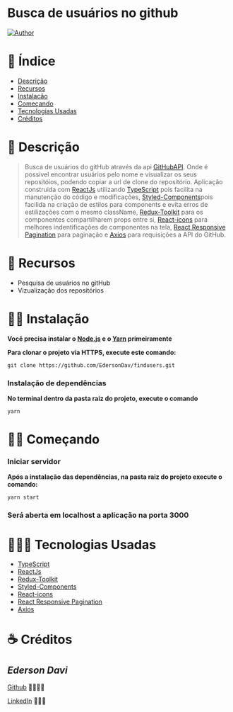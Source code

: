 # Busca de usuários no github

[![Author](https://img.shields.io/badge/author-EdersonDav-000000?style=flat-square)](https://github.com/EdersonDav)

# 📌 Índice

- [Descrição](#-descrição)
- [Recursos](#-recursos)
- [Instalação](#-instalação)
- [Começando](#-começando)
- [Tecnologias Usadas](#-tecnologias-usadas)
- [Créditos](#-créditos)

# 📝 Descrição

> Busca de usuários do gitHub através da api [GitHubAPI](https://docs.github.com/en/rest). Onde é possivel encontrar usuários pelo nome e visualizar os seus repositóios, podendo copiar a url de clone do repositório.
> Aplicação construida com [ReactJs](https://pt-br.reactjs.org/) utilizando [TypeScript](https://www.typescriptlang.org/) pois facilita na manutenção do código e modificações, [Styled-Components](https://styled-components.com/)pois facilida na criação de estilos para components e evita erros de estilizações com o mesmo className, [Redux-Toolkit](https://redux-toolkit.js.org/) para os componentes compartilharem props entre si, [React-icons](https://react-icons.github.io/react-icons) para melhores indentificações de componentes na tela, [React Responsive Pagination](https://github.com/jonelantha/react-responsive-pagination) para paginação e [Axios](https://axios-http.com/docs/intro) para requisições a API do GitHub.

# 🚀 Recursos

- Pesquisa de usuários no gitHub
- Vizualização dos repositórios

# 👷🏿 Instalação

**Você precisa instalar o [Node.js](https://nodejs.org/en/download/) e o [Yarn](https://yarnpkg.com/) primeiramente**

**Para clonar o projeto via HTTPS, execute este comando:**

`git clone https://github.com/EdersonDav/findusers.git`

### Instalação de dependências

**No terminal dentro da pasta raiz do projeto, execute o comando**

`yarn`

# 🏃🏿 Começando

### Iniciar servidor

**Após a instalação das dependências, na pasta raiz do projeto execute o comando:**

`yarn start`

### Será aberta em localhost a aplicação na porta 3000

# 👨🏿‍💻 Tecnologias Usadas
* [TypeScript](https://www.typescriptlang.org/)
* [ReactJs](https://pt-br.reactjs.org/)
* [Redux-Toolkit](https://redux-toolkit.js.org/)
* [Styled-Components](https://styled-components.com/)
* [React-icons](https://react-icons.github.io/react-icons)
* [React Responsive Pagination](https://github.com/jonelantha/react-responsive-pagination)
* [Axios](https://axios-http.com/docs/intro)

# ☕ Créditos

## <i>Ederson Davi</i>

[Github](https://github.com/EdersonDav) 👨🏿‍🎓🚀

[LinkedIn](https://www.linkedin.com/in/silvaedersonqueiroz) 👨🏿‍👔
